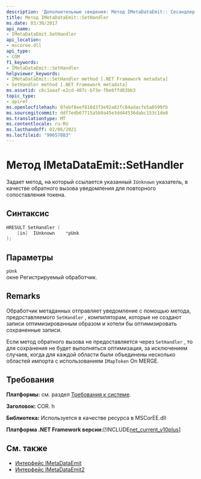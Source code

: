 ```yaml
---
description: 'Дополнительные сведения: Метод IMetaDataEmit:: Сесандлер'
title: Метод IMetaDataEmit::SetHandler
ms.date: 03/30/2017
api_name:
- IMetaDataEmit.SetHandler
api_location:
- mscoree.dll
api_type:
- COM
f1_keywords:
- IMetaDataEmit::SetHandler
helpviewer_keywords:
- IMetaDataEmit::SetHandler method [.NET Framework metadata]
- SetHandler method [.NET Framework metadata]
ms.assetid: c6c1aaaf-e2cd-407c-b73e-fbe6ffd83bb3
topic_type:
- apiref
ms.openlocfilehash: 07ebf8eef816d373e92a82fc84adacfe5a8599fb
ms.sourcegitcommit: ddf7edb67715a5b9a45e3dd44536dabc153c1de0
ms.translationtype: MT
ms.contentlocale: ru-RU
ms.lasthandoff: 02/06/2021
ms.locfileid: "99657883"
---
```

# <a name="imetadataemitsethandler-method"></a>Метод IMetaDataEmit::SetHandler

Задает метод, на который ссылается указанный `IUnknown` указатель, в качестве обратного вызова уведомления для повторного сопоставления токена.  
  
## <a name="syntax"></a>Синтаксис  
  
```cpp  
HRESULT SetHandler (
    [in]  IUnknown    *pUnk  
);  
```  
  
## <a name="parameters"></a>Параметры  

 `pUnk`  
 окне Регистрируемый обработчик.  
  
## <a name="remarks"></a>Remarks  

 Обработчик метаданных отправляет уведомление с помощью метода, предоставляемого `SetHandler` , компиляторам, которые не создают записи оптимизированным образом и хотели бы оптимизировать сохраненные записи.  
  
 Если метод обратного вызова не предоставляется через `SetHandler` , то для сохранения не будет выполняться оптимизация, за исключением случаев, когда для каждой области были объединены несколько областей импорта с использованием `IMapToken` On MERGE.  
  
## <a name="requirements"></a>Требования  

 **Платформы:** см. раздел [Требования к системе](../../get-started/system-requirements.md).  
  
 **Заголовок:** COR. h  
  
 **Библиотека:** Используется в качестве ресурса в MSCorEE.dll  
  
 **Платформа .NET Framework версии:**[!INCLUDE[net_current_v10plus](../../../../includes/net-current-v10plus-md.md)]  
  
## <a name="see-also"></a>См. также

- [Интерфейс IMetaDataEmit](imetadataemit-interface.md)
- [Интерфейс IMetaDataEmit2](imetadataemit2-interface.md)
